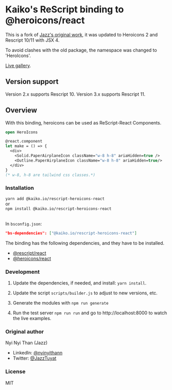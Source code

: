 # Kaiko's ReScript binding to @heroicons/react

This is a fork of [Jazz's original work](#original-author), it was updated to
Heroicons 2 and Rescript 10/11 with JSX 4.

To avoid clashes with the old package, the namespace was changed to
'HeroIcons'.

[Live gallery](https://kaiko-systems.gitlab.io/rescript-heroicons-react/).

## Version support

Version 2.x supports Rescript 10.  Version 3.x supports Rescript 11.


## Overview

With this binding, heroicons can be used as ReScript-React Components.

```OCaml
open HeroIcons

@react.component
let make = () => {
  <div>
    <Solid.PaperAirplaneIcon className="w-8 h-8" ariaHidden=true />
    <Outline.PaperAirplaneIcon className="w-8 h-8" ariaHidden=true/>
  </div>
}
(* w-8, h-8 are tailwind css classes.*)
```

### Installation

`yarn add @kaiko.io/rescript-heroicons-react` <br> or <br> `npm install @kaiko.io/rescript-heroicons-react` <br> <br>


In `bsconfig.json`:

```json 
"bs-dependencies": ["@kaiko.io/rescript-heroicons-react"]
```

The binding has the following dependencies, and they have to be installed.

- [@rescript/react](https://www.npmjs.com/package/@rescript/react)
- [@heroicons/react](https://www.npmjs.com/package/@heroicons/react)


### Development

1. Update the dependencies, if needed, and install: `yarn install`.

2. Update the script `scripts/builder.js` to adjust to new versions, etc.

3. Generate the modules with `npm run generate`

4. Run the test server `npm run run` and go to http://localhost:8000 to watch the live examples.


### Original author


Nyi Nyi Than (Jazz)
- LinkedIn: [@nyinyithann](https://www.linkedin.com/in/nyinyithan/)
- Twitter: [@JazzTuyat](https://twitter.com/JazzTuyat)

### License

MIT
